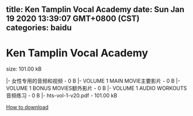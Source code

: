 
title: Ken Tamplin Vocal Academy
date: Sun Jan 19 2020 13:39:07 GMT+0800 (CST)    
categories: baidu
---

# Ken Tamplin Vocal Academy
size: 101.00 kB
 
 
|- 女性专用的音频和视频 - 0 B
|- VOLUME 1 MAIN MOVIE主要影片 - 0 B
|- VOLUME 1 BONUS MOVIES额外影片 - 0 B
|- VOLUME 1 AUDIO WORKOUTS音频练习 - 0 B
|- hts-vol-1-v20.pdf - 101.00 kB

[How to download](https://bpcam.bemobtrk.com/go/2ceec3aa-1ca2-46d6-b9ff-aaa5c184517c?jno=5364)